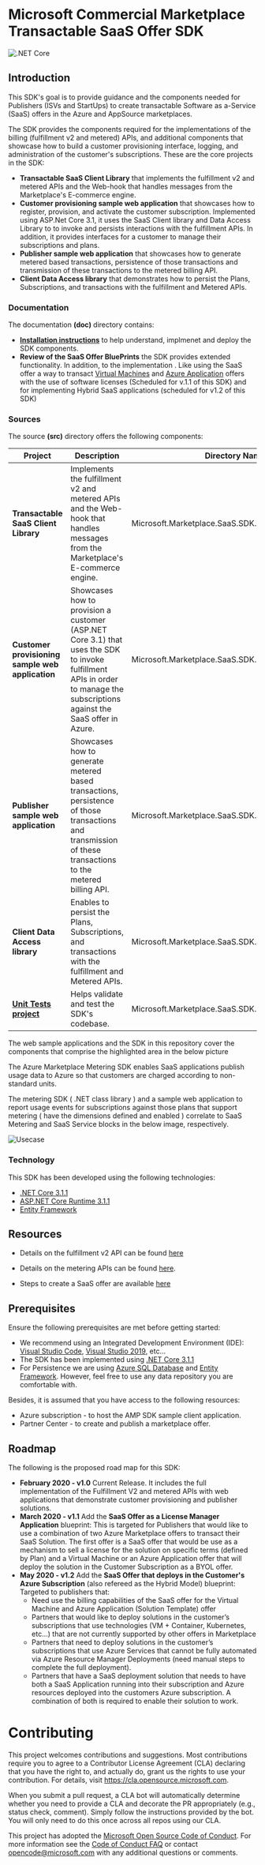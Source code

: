 # Microsoft Commercial Marketplace Transactable SaaS Offer SDK
![.NET Core](https://github.com/Azure/Microsoft-commercial-marketplace-transactable-SaaS-offer-SDK/workflows/.NET%20Core/badge.svg)

## Introduction

This SDK's goal is to provide guidance and the components needed for Publishers (ISVs and StartUps) to create transactable Software as a-Service (SaaS) offers in the Azure and AppSource marketplaces.  

The SDK provides the components required for the implementations of the billing (fulfillment v2 and metered) APIs, and additional components that showcase how to build a customer provisioning interface, logging, and administration of the customer's subscriptions. These are the core projects in the SDK:  

- **Transactable SaaS Client Library** that implements the fulfillment v2 and metered APIs and the Web-hook that handles messages from the Marketplace's E-commerce engine.
- **Customer provisioning sample web application** that showcases how to register, provision, and activate the customer subscription. Implemented using ASP.Net Core 3.1, it uses the SaaS Client library and Data Access Library to to invoke and persists interactions with the fulfillment APIs. In addition, it provides interfaces for a customer to manage their subscriptions and plans. 
- **Publisher sample web application** that showcases how to generate metered based transactions, persistence of those transactions and transmission of these transactions to the metered billing API. 
- **Client Data Access library** that demonstrates how to persist the Plans, Subscriptions, and transactions with the fulfillment and Metered APIs.


### Documentation 

The documentation **(doc)** directory contains: 

- **[Installation instructions](./docs/Installation-Instructions.md)** to help understand, implmenet and deploy the SDK  components.  
- **Review of the SaaS Offer BluePrints** the SDK provides extended functionality. In addition, to the implementation . Like using the SaaS offer a way to transact [Virtual Machines](https://docs.microsoft.com/en-us/azure/marketplace/cloud-partner-portal/virtual-machine/cpp-virtual-machine-offer)  and [Azure Application](https://docs.microsoft.com/en-us/azure/marketplace/cloud-partner-portal/azure-applications/cpp-azure-app-offer) offers with the use of software licenses (Scheduled for v.1.1 of this SDK) and for implementing Hybrid SaaS applications (scheduled for v1.2 of this SDK)

### Sources 

The source **(src)** directory offers the following components: 


| Project | Description | Directory Name |
| --- | --- | --- |
|  **Transactable SaaS Client Library** |Implements the fulfillment v2 and metered APIs and the Web-hook that handles messages from the Marketplace's E-commerce engine. |Microsoft.Marketplace.SaaS.SDK.Client|
| **Customer provisioning sample web application** | Showcases how to provision a customer (ASP.NET Core 3.1) that uses the SDK to invoke fulfillment APIs in order to manage the subscriptions against the SaaS offer in Azure. |Microsoft.Marketplace.SaaS.SDK.CustomerProvisioning|
| **Publisher sample web application** | Showcases how to generate metered based transactions, persistence of those transactions and transmission of these transactions to the metered billing API. |Microsoft.Marketplace.SaaS.SDK.PublisherSolution|
| **Client Data Access library** | Enables to persist the Plans, Subscriptions, and transactions with the fulfillment and Metered APIs. |Microsoft.Marketplace.SaaS.SDK.Client.DataAccess |
| **[Unit Tests project](./docs/Microsoft-Marketplace-SaaS-SDK-UnitTest.md)** | Helps validate and test the SDK's codebase. | Microsoft.Marketplace.SaaS.SDK.UnitTest |


The web sample applications and the SDK in this repository cover the components that comprise the highlighted area in the below picture

The Azure Marketplace Metering SDK enables SaaS applications publish usage data to Azure so that customers are charged  according to non-standard units. 

The metering SDK ( .NET class library ) and a sample web application to report usage events for subscriptions against those plans that support metering ( have the dimensions defined and enabled ) correlate to SaaS Metering and SaaS Service blocks in the below image, respectively.

![Usecase](./docs/images/UseCaseSaaSAPIs.png)


### Technology

This SDK has been developed using the following technologies: 

- [.NET Core 3.1.1](https://dotnet.microsoft.com/download/dotnet-core/3.1)
- [ASP.NET Core Runtime 3.1.1](https://dotnet.microsoft.com/download/dotnet-core/3.1)
- [Entity Framework](https://docs.microsoft.com/en-us/ef/)


## Resources

- Details on the fulfillment v2 API can be found [here](https://docs.microsoft.com/en-us/azure/marketplace/partner-center-portal/pc-saas-fulfillment-api-v2#update-a-subscription) 

- Details on the metering APIs can be found [here](https://docs.microsoft.com/en-us/azure/marketplace/partner-center-portal/marketplace-metering-service-apis).

- Steps to create a SaaS offer are available [here](https://docs.microsoft.com/en-us/azure/marketplace/partner-center-portal/create-new-saas-offer)

## Prerequisites

Ensure the following prerequisites are met before getting started:

- We recommend using an Integrated Development Environment (IDE):  [Visual Studio Code](https://code.visualstudio.com/),  [Visual Studio 2019](https://visualstudio.microsoft.com/thank-you-downloading-visual-studio/?sku=Community&rel=16#), etc...
- The SDK has been implemented using [.NET Core 3.1.1](https://dotnet.microsoft.com/download/dotnet-core/3.1)
- For Persistence we are using [Azure SQL Database](https://azure.microsoft.com/en-us/services/sql-database/) and [Entity Framework](https://docs.microsoft.com/en-us/ef/). However, feel free to use any data repository you are comfortable with.  

Besides, it is assumed that you have access to the following resources:
- Azure subscription - to host the AMP SDK sample client application.
- Partner Center - to create and publish a marketplace offer.

## Roadmap

The following is the proposed road map for this SDK: 

- **February 2020 - v1.0** Current Release. It includes the full implementation of the Fulfillment V2 and metered APIs with web applications that demonstrate customer provisioning and publisher solutions. 
- **March 2020 - v1.1** Add the **SaaS Offer as a License Manager Application** blueprint: This is targeted for Publishers that would like to use a combination of two Azure Marketplace offers to transact their SaaS Solution.  The first offer is a SaaS offer that would be use as a mechanism to sell a license for the solution on specific terms (defined by Plan) and a Virtual Machine or an Azure Application offer that will deploy the solution in the Customer Subscription as a BYOL offer.   
- **May 2020 - v1.2** Add the **SaaS Offer that deploys in the Customer's Azure Subscription** (also refereed as the Hybrid Model) blueprint: Targeted to publishers that:
	- Need use the billing capabilities of the SaaS offer for the Virtual Machine and Azure Application (Solution Template) offer
	- Partners that would like to deploy solutions in the customer’s subscriptions that use technologies (VM + Container, Kubernetes, etc…) that are not currently supported by other offers in Marketplace
	- Partners that need to deploy solutions in the customer’s subscriptions that use Azure Services that cannot be fully automated via Azure Resource Manager Deployments (need manual steps to complete the full deployment). 
	- Partners that have a SaaS deployment solution that needs to have both a SaaS Application running into their subscription and Azure resources deployed into the customers Azure subscription. A combination of both is required to enable their solution to work.


# Contributing

This project welcomes contributions and suggestions.  Most contributions require you to agree to a
Contributor License Agreement (CLA) declaring that you have the right to, and actually do, grant us
the rights to use your contribution. For details, visit https://cla.opensource.microsoft.com.

When you submit a pull request, a CLA bot will automatically determine whether you need to provide
a CLA and decorate the PR appropriately (e.g., status check, comment). Simply follow the instructions
provided by the bot. You will only need to do this once across all repos using our CLA.

This project has adopted the [Microsoft Open Source Code of Conduct](https://opensource.microsoft.com/codeofconduct/).
For more information see the [Code of Conduct FAQ](https://opensource.microsoft.com/codeofconduct/faq/) or
contact [opencode@microsoft.com](mailto:opencode@microsoft.com) with any additional questions or comments.
